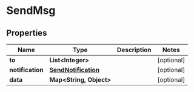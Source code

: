 

# SendMsg


## Properties

| Name | Type | Description | Notes |
|------------ | ------------- | ------------- | -------------|
|**to** | **List&lt;Integer&gt;** |  |  [optional] |
|**notification** | [**SendNotification**](SendNotification.md) |  |  [optional] |
|**data** | **Map&lt;String, Object&gt;** |  |  [optional] |



